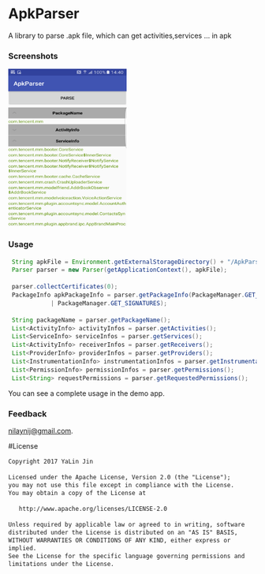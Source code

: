 # ApkParser
A library to parse .apk file, which can get activities,services ... in apk

### Screenshots
<img src="https://github.com/jinkg/Screenshots/blob/master/ApkParser/apkparser.png" width="240" height="320">

### Usage

```java
 String apkFile = Environment.getExternalStorageDirectory() + "/ApkParser/weixin.apk";
 Parser parser = new Parser(getApplicationContext(), apkFile);

 parser.collectCertificates(0);
 PackageInfo apkPackageInfo = parser.getPackageInfo(PackageManager.GET_PERMISSIONS
            | PackageManager.GET_SIGNATURES);

 String packageName = parser.getPackageName();
 List<ActivityInfo> activityInfos = parser.getActivities();
 List<ServiceInfo> serviceInfos = parser.getServices();
 List<ActivityInfo> receiverInfos = parser.getReceivers();
 List<ProviderInfo> providerInfos = parser.getProviders();
 List<InstrumentationInfo> instrumentationInfos = parser.getInstrumentations();
 List<PermissionInfo> permissionInfos = parser.getPermissions();
 List<String> requestPermissions = parser.getRequestedPermissions();
```

You can see a complete usage in the demo app.

### Feedback

nilaynij@gmail.com.

#License

    Copyright 2017 YaLin Jin

    Licensed under the Apache License, Version 2.0 (the "License");
    you may not use this file except in compliance with the License.
    You may obtain a copy of the License at

       http://www.apache.org/licenses/LICENSE-2.0

    Unless required by applicable law or agreed to in writing, software
    distributed under the License is distributed on an "AS IS" BASIS,
    WITHOUT WARRANTIES OR CONDITIONS OF ANY KIND, either express or implied.
    See the License for the specific language governing permissions and
    limitations under the License.
